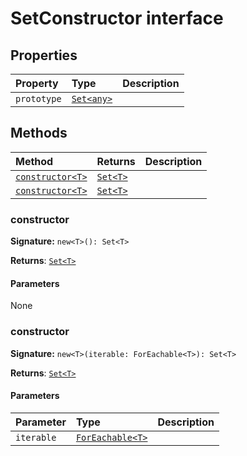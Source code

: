 # SetConstructor interface










## Properties

| Property	   | Type	| Description|
|:-------------|:-------|:-----------|
|`prototype`      | [`Set<any>`](../es6-collections/set.md) |  |




## Methods

| Method	   |  Returns	| Description|
|:-------------|:-------|:-----------|
|[`constructor<T>`](#constructor<t>)      | [`Set<T>`](../es6-collections/set.md) |  |
|[`constructor<T>`](#constructor<t>)      | [`Set<T>`](../es6-collections/set.md) |  |




### constructor<T>



**Signature:** `new<T>(): Set<T>`

**Returns**: [`Set<T>`](../es6-collections/set.md)



#### Parameters
None


### constructor<T>



**Signature:** `new<T>(iterable: ForEachable<T>): Set<T>`

**Returns**: [`Set<T>`](../es6-collections/set.md)



#### Parameters


| Parameter	   | Type    | Description |
|:-------------|:---------------|:------------|
| `iterable`    | [`ForEachable<T>`](../es6-collections/foreachable.md) |  |

